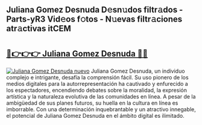 ## Juliana Gomez Desnuda D𝚎sn𝚞dos filtr𝚊dos - Parts-yR3 Vid𝚎os f𝚘tos - N𝚞evas filtr𝚊ciones atr𝚊ctivas itCEM

# <h2><a href="http://mb6m6mz.tromn.icu/?c=Juliana+Gomez+Desnuda">🔗👉👉👉 Juliana Gomez Desnuda 🔗🔗</a></h2>

[![Juliana Gomez Desnuda nuevo](https://i.imgur.com/pEAQMta.gif)](http://mb6m6mz.tromn.icu/?c=Juliana+Gomez+Desnuda)
Juliana Gomez Desnuda, un individuo complejo e intrigante, desafía la comprensión fácil. Su uso pionero de los medios digitales para la autorrepresentación ha cautivado y enfurecido a los espectadores, encendiendo debates sobre la moralidad, la expresión artística y la naturaleza evolutiva de las comunidades en línea. A pesar de la ambigüedad de sus planes futuros, su huella en la cultura en línea es imborrable. Con una determinación inquebrantable y un atractivo innegable, el potencial de Juliana Gomez Desnuda en el ámbito digital es ilimitado.
